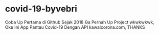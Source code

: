 # covid-19-byvebri
Coba Up Pertama di Github Sejak 2018 Ga Pernah Up Project wkwkwkwk, Oke Ini App Pantau Covid-19 Dengan API kawalcorona.com, THANKS

